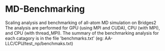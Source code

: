 # MD-Benchmarking
Scaling analysis and benchmarking of all-atom MD simulation on Bridges2
The analysis are performed for GPU (using MPI and CUDA), CPU (with MPI), and CPU (with thread_MPI).
The summary of the benchmarking analysis for each catagory is in the file 'benchmarks.txt' (eg: AA-LLC/CPU/test_np/benchmaks.txt)
